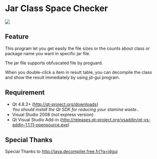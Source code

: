 # Jar Class Space Checker

<img src="https://raw.github.com/gunoodaddy/ClassSpaceChecker/master/ClassSpaceCheckerIntro.png"/>

## Feature
This program let you get easily the file sizes or the counts about class or package name you want in specific jar file.

The jar file supports obfuscated file by proguard.

When you double-click a item in result table, you can decompile the class and show the result immediately by using jd-gui program.

## Requirement
* Qt 4.8.2+ (http://qt-project.org/downloads) <br>
  *You should install the Qt SDK for reducing your stamina waste..*
* Visual Studio 2008 (not express version)
* Qt Visual Studio Add-in (http://releases.qt-project.org/vsaddin/qt-vs-addin-1.1.11-opensource.exe)

## Special Thanks
Special Thanks to http://java.decompiler.free.fr/?q=jdgui


